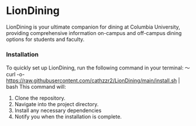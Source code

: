 # LionDining
LionDining is your ultimate companion for dining at Columbia University, providing comprehensive information on-campus and off-campus dining options for students and faculty.

### Installation
To quickly set up LionDining, run the following command in your terminal:
～ curl -o- https://raw.githubusercontent.com/cathzzr2/LionDining/main/install.sh | bash
This command will:
1. Clone the repository.
2. Navigate into the project directory.
3. Install any necessary dependencies
4. Notify you when the installation is complete.


